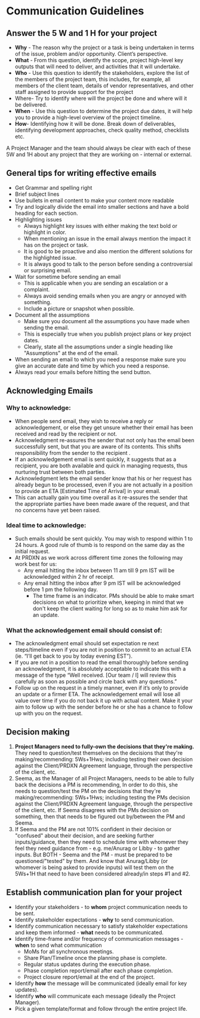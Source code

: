 # Communication Guidelines

## Answer the 5 W and 1 H for your project 
- **Why** - The reason why the project or a task is being undertaken in terms of the issue, problem and/or opportunity. Client’s perspective.
- **What** -  From this question, identify the scope, project high-level key outputs that will need to deliver, and activities that it will undertake.
- **Who** - Use this question to identify the stakeholders, explore the list of the members of the project team, this includes, for example, all members of the client team, details of vendor representatives, and other staff assigned to provide support for the project
- Where- Try to identify where will the project be done and where will it be delivered.
- **When** - Use this question to determine the project due dates, it will help you to provide a high-level overview of the project timeline.
- **How**- Identifying how it will be done. Break down of deliverables, identifying development approaches, check quality method, checklists  etc.

A Project Manager and the team should always be clear with each of these 5W and 1H about any project that they are working on - internal or external.

## General tips for writing effective emails
- Get Grammar and spelling right
- Brief subject lines
- Use bullets in email content to make your content more readable
- Try and logically divide the email into smaller sections and have a bold heading for each section.
- Highlighting issues
  - Always highlight key issues with either making the text bold or highlight in color.
  - When mentioning an issue in the email always mention the impact it has on the project or task.
  - It is good to be proactive and also mention the different solutions for the highlighted issue.
  - It is always good to talk to the person before sending a controversial or surprising email.
- Wait for sometime before sending an email
  - This is applicable when you are sending an escalation or a complaint.
  - Always avoid sending emails when you are angry or annoyed with something.
  - Include a picture or snapshot when possible.
- Document all the assumptions
  - Make sure you document all the assumptions you have made when sending the email.
  - This is especially true when you publish project plans or key project dates.
  - Clearly, state all the assumptions under a single heading like "Assumptions" at the end of the email.
- When sending an email to which you need a response make sure you give an accurate date and time by which you need a response.
- Always read your emails before hitting the send button.

## Acknowledging Emails
### Why to acknowledge: 
- When people send email, they wish to receive a reply or acknowledgement, or else they get unsure whether their email has been received and read by the recipient or not.  
- Acknowledgment re-assures the sender that not only has the email been successfully sent, but that you are aware of its contents. This shifts responsibility from the sender to the recipient .
- If an acknowledgement email is sent quickly, it suggests that as a recipient, you are both available and quick in managing requests, thus nurturing trust between both parties.
- Acknowledgment lets the email sender know that his or her request has already begun to be processed, even if you are not actually in a position to provide an ETA [Estimated Time of Arrival] in your email. 
- This can actually gain you time overall as it re-assures the sender that the appropriate parties have been made aware of the request, and that no concerns have yet been raised.
 
### Ideal time to acknowledge:
- Such emails should be sent quickly. You may wish to respond within 1 to 24 hours. A good rule of thumb is to respond on the same day as the initial request.
- At PRDXN as we work across different time zones the following may work best for us:
  - Any email hitting the inbox between 11 am till 9 pm IST will be acknowledged within 2 hr of receipt.
  - Any email hitting the inbox after 9 pm IST will be acknowledged before 1 pm the following day.
    - The time frame is an indicator. PMs should be able to make smart decisions on what to prioritize when, keeping in mind that we don't keep the client waiting for long so as to make him ask for an update.     

### What the acknowledgement email should consist of:
- The acknowledgment email should set expectation re next steps/timeline even if you are not in position to commit to an actual ETA (ie. “I’ll get back to you by today evening EST”).
- If you are not in a position to read the email thoroughly before sending an acknowledgment, it is absolutely acceptable to indicate this with a message of the type “Well received. [Our team / I] will review this carefully as soon as possible and circle back with any questions.”
- Follow up on the request in a timely manner, even if it’s only to provide an update or a firmer ETA. The acknowledgement email will lose all value over time if you do not back it up with actual content. Make it your aim to follow up with the sender before he or she has a chance to follow up with you on the request.

## Decision making
1. **Project Managers need to fully-own the decisions that they're making.** They need to question/test themselves on the decisions that they're making/recommending: 5Ws+1Hws; including testing their own decision against the Client/PRDXN Agreement language, through the perspective of the client, etc.
2. Seema, as the Manager of all Project Managers, needs to be able to fully back the decisions a PM is recommending, In order to do this, she needs to question/test the PM on the decisions that they're making/recommending: 5Ws+1Hws; including testing the PMs decision against the Client/PRDXN Agreement language, through the perspective of the client, etc. If Seema disagrees with the PMs decision on something, then that needs to be figured out by/between the PM and Seema.
3. If Seema and the PM are not 101% confident in their decision or "confused" about their decision, and are seeking further inputs/guidance, then they need to schedule time with whomever they feel they need guidance from - e.g. me/Anurag or Libby - to gather inputs. But BOTH - Seema and the PM - must be prepared to be questioned/"tested" by them. And know that Anurag/Libby (or whomever is being asked to provide inputs) will test them on the 5Ws+1H that need to have been considered already/in steps #1 and #2.

## Establish communication plan for your project
- Identify your stakeholders - to **whom** project communication needs to be sent.
- Identify stakeholder expectations - **why** to send communication.
- Identify communication necessary to satisfy stakeholder expectations and keep them informed - **what** needs to be communicated.
- Identify time-frame and/or frequency of communication messages - **when** to send what communication
  - MoMs for all synchronous meetings.
  - Share Plan/Timeline once the planning phase is complete.
  - Regular status updates during the execution phase.
  - Phase completion report/email after each phase completion.
  - Project closure report/email at the end of the project.
- Identify **how** the message will be communicated (ideally email for key updates). 
- Identify **who** will communicate each message (ideally the Project Manager).
- Pick a given template/format and follow through the entire project life. 
